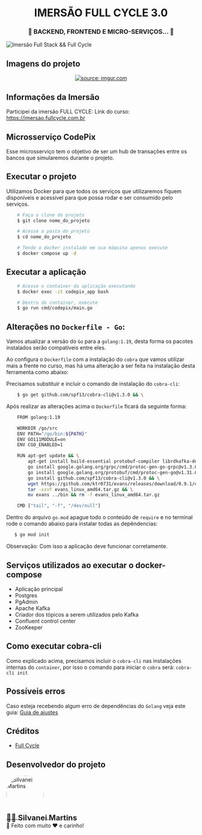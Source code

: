 <h1 align="center">
   IMERSÃO FULL CYCLE 3.0
</h1>

<h3 align="center">
	🚧  BACKEND, FRONTEND E MICRO-SERVIÇOS...  🚧
</h3>

![Imersão Full Stack && Full Cycle](https://events-fullcycle.s3.amazonaws.com/events-fullcycle/static/site/img/grupo_4417.png)

## Imagens do projeto

<p align="center">
  <a href="https://imgur.com/7ktsFje"><img src="https://i.imgur.com/7ktsFje.png" title="source: imgur.com" /></a>
  <br />
</p>

## Informações da Imersão

Participei da imersão FULL CYCLE:
Link do curso: https://imersao.fullcycle.com.br

## Microsserviço CodePix

Esse microsserviço tem o objetivo de ser um hub de transações entre os bancos que simularemos durante o projeto.

## Executar o projeto

Utilizamos Docker para que todos os serviços que utilizaremos fiquem disponíveis e acessível para que possa rodar e ser consumido pelo serviços.

```bash
    # Faça o clone do projeto
    $ git clone nome_do_projeto

    # Acesse a pasta do projeto
    $ cd nome_do_projeto

    # Tendo o docker instalado em sua máquina apenas execute
    $ docker compose up -d
```

## Executar a aplicação

```bash
    # Acesse o container da aplicação executando
    $ docker exec -it codepix_app bash

    # Dentro do container, execute
    $ go run cmd/codepix/main.go
```

## Alterações no `Dockerfile - Go`:

Vamos atualizar a versão do `Go` para a `golang:1.19`, desta forma os pacotes instalados serão compatíveis entre eles.

Ao configura o `Dockerfile` com a instalação do `cobra` que vamos utilizar mais a frente no curso, mas há uma alteração a ser feita na instalação desta ferramenta como abaixo:

Precisamos substituir e incluir o comando de instalação do `cobra-cli`:

```bash
    $ go get github.com/spf13/cobra-cli@v1.3.0 && \

```

Após realizar as alterações acima o `Dockerfile` ficará da seguinte forma:

```bash
    FROM golang:1.19

    WORKDIR /go/src
    ENV PATH="/go/bin:${PATH}"
    ENV GO111MODULE=on
    ENV CGO_ENABLED=1

    RUN apt-get update && \
        apt-get install build-essential protobuf-compiler librdkafka-dev -y && \
        go install google.golang.org/grpc/cmd/protoc-gen-go-grpc@v1.3.0 && \
        go install google.golang.org/protobuf/cmd/protoc-gen-go@v1.31.0 && \
        go install github.com/spf13/cobra-cli@v1.3.0 && \
        wget https://github.com/ktr0731/evans/releases/download/0.9.1/evans_linux_amd64.tar.gz && \
        tar -xzvf evans_linux_amd64.tar.gz && \
        mv evans ../bin && rm -f evans_linux_amd64.tar.gz

    CMD ["tail", "-f", "/dev/null"]
```

Dentro do arquivo `go.mod` apague todo o conteúdo de `require` e no terminal rode o comando abaixo para instalar todas as depêndencias:

```bash
   $ go mod init
```

Observação: Com isso a aplicação deve funcionar corretamente.

## Serviços utilizados ao executar o docker-compose

- Aplicação principal
- Postgres
- PgAdmin
- Apache Kafka
- Criador dos tópicos a serem utilizados pelo Kafka
- Confluent control center
- ZooKeeper

## Como executar cobra-cli

Como explicado acima, precisamos incluir o `cobra-cli` nas instalações internas do `container`, por isso o comando para iniciar o `cobra` será: `cobra-cli init`

## Possíveis erros

Caso esteja recebendo algum erro de dependências do `Golang` veja este guia: [Guia de ajustes](../README.md#alterações-no-dockerfile---go)

## Créditos

- [Full Cycle](fullcycle.com.br/)

## Desenvolvedor do projeto

<a href="https://github.com/SilvaneiMartins">
    <img
        style="border-radius:50%"
        src="https://github.com/SilvaneiMartins.png"
        width="100px;"
        alt="Silvanei Martins"
    />
</a>
<br />
<a href="https://github.com/SilvaneiMartins" title="Silvanei martins" >
    <sub style="font-size: 20px; font-weight: bold">
        👨‍🚀 <b>Silvanei Martins</b>
    </sub>
</a>
<br />
🚀 Feito com muito ❤️ e carinho!
